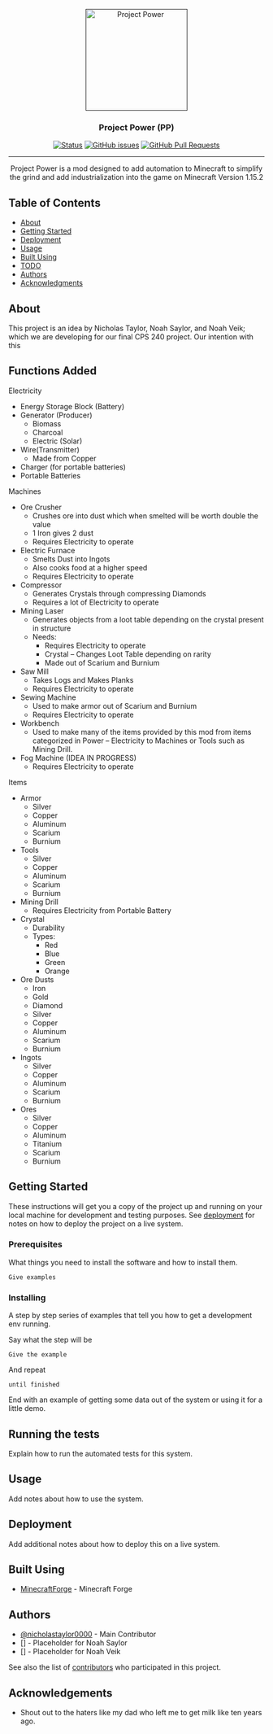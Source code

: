 <p align="center">
  <a href="" rel="noopener">
 <img width=200px height=200px src="https://i.imgur.com/KZRqSdF.jpg" alt="Project Power"></a>
</p>

<h3 align="center">Project Power (PP)</h3>

<div align="center">

  [![Status](https://img.shields.io/badge/status-active-success.svg)]() 
  [![GitHub issues](https://img.shields.io/github/issues/nicholastaylor0000/ProjectPower)](https://github.com/nicholastaylor0000/ProjectPower/issues)
  [![GitHub Pull Requests](https://img.shields.io/github/issues-pr/nicholastaylor0000/ProjectPower)](https://github.com/nicholastaylor0000/ProjectPower/pulls)

</div>

---

<p align="center"> Project Power is a mod designed to add automation to Minecraft to simplify the grind and add industrialization into the game on Minecraft Version 1.15.2
</p>

## Table of Contents
- [About](#about)
- [Getting Started](#getting_started)
- [Deployment](#deployment)
- [Usage](#usage)
- [Built Using](#built_using)
- [TODO](../TODO.md)
- [Authors](#authors)
- [Acknowledgments](#acknowledgement)

## About <a name = "about"></a>
This project is an idea by Nicholas Taylor, Noah Saylor, and Noah Veik; which we are developing for our final CPS 240 project. Our intention with this 

## Functions Added <a name = "functions"></a>
Electricity  
* Energy Storage Block (Battery)
* Generator (Producer)
	* Biomass
	* Charcoal
	* Electric (Solar)
* Wire(Transmitter)
	* Made from Copper
* Charger (for portable batteries)
* Portable Batteries  

Machines  
* Ore Crusher
	* Crushes ore into dust which when smelted will be worth double the value
	* 1 Iron gives 2 dust
	* Requires Electricity to operate
* Electric Furnace
	* Smelts Dust into Ingots
	* Also cooks food at a higher speed
	* Requires Electricity to operate
* Compressor
	* Generates Crystals through compressing Diamonds
	* Requires a lot of Electricity to operate
* Mining Laser
	* Generates objects from a loot table depending on the crystal present in structure
	* Needs:
		* Requires Electricity to operate
		* Crystal – Changes Loot Table depending on rarity
		* Made out of Scarium and Burnium
* Saw Mill
	* Takes Logs and Makes Planks
	* Requires Electricity to operate
* Sewing Machine
	* Used to make armor out of Scarium and Burnium
	* Requires Electricity to operate
* Workbench
	* Used to make many of the items provided by this mod from items categorized in Power – Electricity to Machines or Tools such as Mining Drill.
* Fog Machine (IDEA IN PROGRESS)
	* Requires Electricity to operate

Items
* Armor
	* Silver
	* Copper
	* Aluminum
	* Scarium
	* Burnium
* Tools
  	* Silver
	* Copper
	* Aluminum
	* Scarium
	* Burnium
* Mining Drill
	* Requires Electricity from Portable Battery
* Crystal
  	* Durability
	* Types:
		* Red
		* Blue
		* Green
		* Orange
* Ore Dusts
  	* Iron
	* Gold
	* Diamond
	* Silver
	* Copper
	* Aluminum
	* Scarium
	* Burnium
* Ingots
  	* Silver
	* Copper
	* Aluminum
	* Scarium
	* Burnium
* Ores
	* Silver
	* Copper
	* Aluminum
	* Titanium
	* Scarium
	* Burnium 
## Getting Started <a name = "getting_started"></a>
These instructions will get you a copy of the project up and running on your local machine for development and testing purposes. See [deployment](#deployment) for notes on how to deploy the project on a live system.

### Prerequisites
What things you need to install the software and how to install them.

```
Give examples
```

### Installing
A step by step series of examples that tell you how to get a development env running.

Say what the step will be

```
Give the example
```

And repeat

```
until finished
```

End with an example of getting some data out of the system or using it for a little demo.

## Running the tests <a name = "tests"></a>
Explain how to run the automated tests for this system.

## Usage <a name="usage"></a>
Add notes about how to use the system.

## Deployment <a name = "deployment"></a>
Add additional notes about how to deploy this on a live system.

## Built Using <a name = "built_using"></a>
- [MinecraftForge](http://files.minecraftforge.net/) - Minecraft Forge

## Authors <a name = "authors"></a>
- [@nicholastaylor0000](https://github.com/nicholastaylor0000) - Main Contributor
- [] - Placeholder for Noah Saylor
- [] - Placeholder for Noah Veik

See also the list of [contributors](https://github.com/nicholastaylor0000/ProjectPower/contributors) who participated in this project.

## Acknowledgements <a name = "acknowledgement"></a>
- Shout out to the haters like my dad who left me to get milk like ten years ago.

